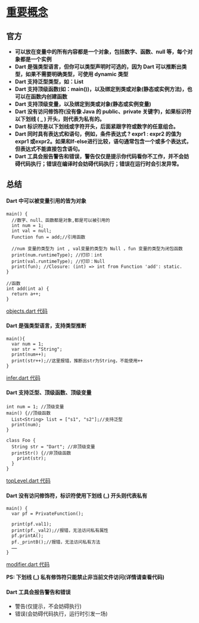 # [重要概念](https://www.dartlang.org/guides/language/language-tour#important-concepts)

## 官方

* **可以放在变量中的所有内容都是一个对象，包括数字、函数、null 等，每个对象都是一个实例**
* **Dart 是强类型语言，但你可以类型声明时可选的，因为 Dart 可以推断出类型，如果不需要明确类型，可使用 dynamic 类型**
* **Dart 支持泛型类型，如：List<int>**
* **Dart 支持顶级函数(如：main())，以及绑定到类或对象(静态或实例方法)，也可以在函数内创建函数**
* **Dart 支持顶级变量，以及绑定到类或对象(静态或实例变量)**
* **Dart 没有访问修饰符(没有像 Java 的 public、private 关键字)，如果标识符以下划线 ( _ ) 开头，则代表为私有的。**
* **Dart 标识符是以下划线或字符开头，后面紧跟字符或数字的任意组合。**
* **Dart 同时具有表达式和语句，例如，条件表达式 ? expr1 : expr2 的值为 expr1 或expr2。如果和If-else进行比较，语句通常包含一个或多个表达式，但表达式不能直接包含语句。**
* **Dart 工具会报告警告和错误，警告仅仅是提示你代码看你不工作，并不会妨碍代码执行；错误在编译时会妨碍代码执行；错误在运行时会引发异常。**


## 总结

#### Dart 中可以被变量引用的皆为对象

```
main() {
  //数字、null、函数都是对象,都是可以被引用的
  int num = 1;
  int val = null;
  Function fun = add;//引用函数

  //num 变量的类型为 int , val变量的类型为 Null ，fun 变量的类型为闭包函数
  print(num.runtimeType); //打印：int
  print(val.runtimeType); //打印：Null
  print(fun); //Closure: (int) => int from Function 'add': static.
}

//函数
int add(int a) {
  return a++;
}
```
[objects.dart 代码](../../dart/other/objects.dart)

#### Dart 是强类型语言，支持类型推断

```
main(){
  var num = 1;
  var str = "String";
  print(num++);
  print(str++);//这里报错，推断出str为String，不能使用++ 
}
```

[infer.dart 代码](../../dart/other/infer.dart)

#### Dart 支持泛型、顶级函数、顶级变量

```
int num = 1; //顶级变量
main() {//顶级函数
  List<String> list = ["s1", "s2"];//支持泛型
  print(num);
}

class Foo {
  String str = "Dart"; //非顶级变量
  printStr() {//非顶级函数
    print(str);
  }
}
```

[topLevel.dart 代码](../../dart/other/topLevel.dart)

#### Dart 没有访问修饰符，标识符使用下划线 (_) 开头则代表私有

```
main() {
  var pf = PrivateFunction();

  print(pf.val1);
  print(pf._val2);//报错，无法访问私有属性
  pf.printA();
  pf._printB();//报错，无法访问私有方法
  ……
}

```
[modifier.dart 代码](../../dart/other/modifier.dart)

**PS: 下划线 (_) 私有修饰符只能禁止非当前文件访问(详情请查看代码)**

#### Dart 工具会报告警告和错误

* 警告(仅提示，不会妨碍执行)
* 错误(会妨碍代码执行，运行时引发一场)

